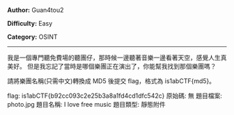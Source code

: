 **Author:** Guan4tou2

**Difficulty:** Easy

**Category:** OSINT

---

我是一個專門聽免費場的聽團仔，那時候一邊聽著音樂一邊看著天空，感覺人生真美好。
但是我忘記了當時是哪個樂團正在演出了，你能幫我找到那個樂團嗎？

請將樂團名稱(只需中文)轉換成 MD5 後提交 flag，格式為 is1abCTF{md5}。

flag: is1abCTF{b92cc093c2e25b3a8a1fd4cd1dfc542c}
原始碼: 無
題目檔案: photo.jpg
題目名稱: I love free music
題目類型: 靜態附件
